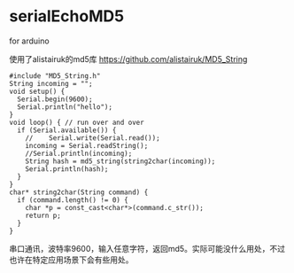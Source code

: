 # serialEchoMD5
for arduino

使用了alistairuk的md5库 https://github.com/alistairuk/MD5_String

```
#include "MD5_String.h"
String incoming = "";
void setup() {
  Serial.begin(9600);
  Serial.println("hello");
}
void loop() { // run over and over
  if (Serial.available()) {
    //    Serial.write(Serial.read());
    incoming = Serial.readString();
    //Serial.println(incoming);
    String hash = md5_string(string2char(incoming));
    Serial.println(hash);
  }
}
char* string2char(String command) {
  if (command.length() != 0) {
    char *p = const_cast<char*>(command.c_str());
    return p;
  }
}
```

串口通讯，波特率9600，输入任意字符，返回md5。实际可能没什么用处，不过也许在特定应用场景下会有些用处。
